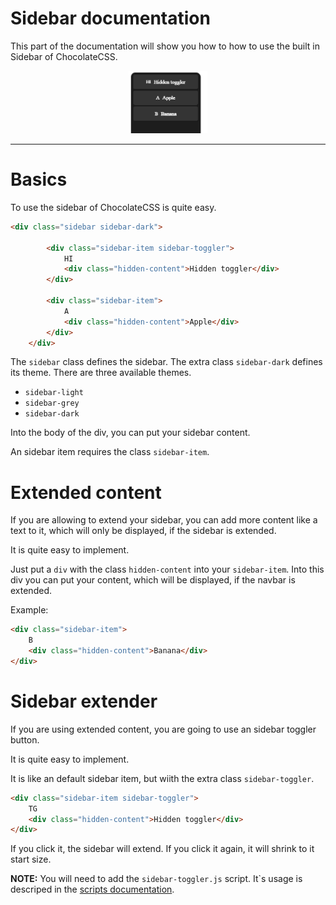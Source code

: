 # Sidebar documentation

This part of the documentation will show you how to how to 
use the built in Sidebar of ChocolateCSS.

<div align="center">
    <img src="../.media/sidebar-default.PNG" height="100">
<hr>
</div>


# Basics

To use the sidebar of ChocolateCSS is quite easy.

```html
<div class="sidebar sidebar-dark">
        
        <div class="sidebar-item sidebar-toggler">
            HI
            <div class="hidden-content">Hidden toggler</div>
        </div>

        <div class="sidebar-item">
            A
            <div class="hidden-content">Apple</div>
        </div>
    </div>
```

The `sidebar` class defines the sidebar. The extra class `sidebar-dark` defines its theme. There are three available themes.

- `sidebar-light`
- `sidebar-grey`
- `sidebar-dark`

Into the body of the div, you can put your sidebar content.

An sidebar item requires the class `sidebar-item`. 


# Extended content

If you are allowing to extend your sidebar, you can add more content like a text to it, which will only be displayed, if the sidebar is extended.<br>

It is quite easy to implement.

Just put a `div` with the class `hidden-content` into your `sidebar-item`.
Into this div you can put your content, which will be displayed, if the navbar is extended.


Example:
```html
<div class="sidebar-item">
    B
    <div class="hidden-content">Banana</div>
</div>
```


# Sidebar extender

If you are using extended content, you are going to use an sidebar toggler button.

It is quite easy to implement.

It is like an default sidebar item, but wiith the extra class `sidebar-toggler`. 

```html
<div class="sidebar-item sidebar-toggler">
    TG
    <div class="hidden-content">Hidden toggler</div>
</div>
```

If you click it, the sidebar will extend. If you click it again, it will shrink to it start size.

<strong>NOTE:</strong> You will need to add the `sidebar-toggler.js` script. It`s usage is descriped in the <a href="./scripts.md">scripts documentation</a>. 
